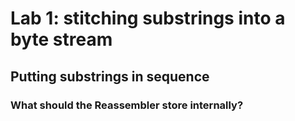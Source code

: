 # Lab 1: stitching substrings into a byte stream

## Putting substrings in sequence

### What should the Reassembler store internally?

